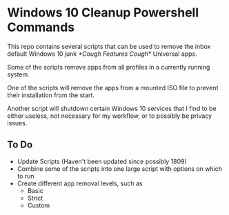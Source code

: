 # Windows 10 Cleanup Powershell Commands

This repo contains several scripts that can be used to remove the inbox default Windows 10 junk *\*Cough Features Cough*\* Universal apps.


Some of the scripts remove apps from all profiles in a currently running system.

One of the scripts will remove the apps from a mounted ISO file to prevent their installation from the start.

Another script will shutdown certain Windows 10 services that I find to be either useless, not necessary for my workflow, or to possibly be privacy issues.



## To Do
- Update Scripts (Haven't been updated since possibly 1809)
- Combine some of the scripts into one large script with options on which to run
- Create different app removal levels, such as
  - Basic
  - Strict
  - Custom
